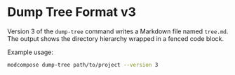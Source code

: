 # Dump Tree Format v3

Version 3 of the `dump-tree` command writes a Markdown file named `tree.md`.
The output shows the directory hierarchy wrapped in a fenced code block.




Example usage:

```bash
modcompose dump-tree path/to/project --version 3
